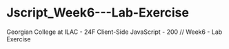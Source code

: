 # Jscript_Week6---Lab-Exercise
Georgian College at ILAC - 24F Client-Side JavaScript - 200 // Week6 - Lab Exercise

